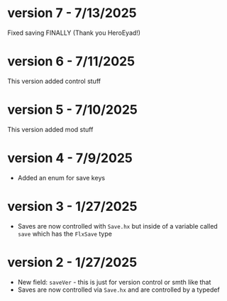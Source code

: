 
# version 7 - 7/13/2025
Fixed saving FINALLY (Thank you HeroEyad!)

# version 6 - 7/11/2025
This version added control stuff

# version 5 - 7/10/2025
This version added mod stuff

# version 4 - 7/9/2025
- Added an enum for save keys

# version 3 - 1/27/2025
- Saves are now controlled with `Save.hx` but inside of a variable called `save` which has the `FlxSave` type

# version 2 - 1/27/2025
- New field: `saveVer` - this is just for version control or smth like that
- Saves are now controlled via `Save.hx` and are controlled by a typedef